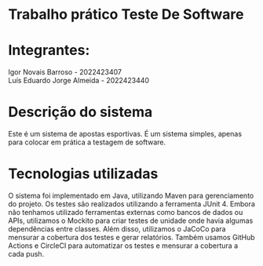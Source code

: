 # Trabalho prático Teste De Software

# Integrantes: 
    
Igor Novais Barroso - 2022423407\
Luís Eduardo Jorge Almeida - 2022423440

# Descrição do sistema

Este é um sistema de apostas esportivas. É um sistema simples, apenas para colocar em prática a testagem de software.

# Tecnologias utilizadas

O sistema foi implementado em Java, utilizando Maven para gerenciamento do projeto. 
Os testes são realizados utilizando a ferramenta JUnit 4.
Embora não tenhamos utilizado ferramentas externas como bancos de dados ou APIs, utilizamos o Mockito para criar testes de unidade onde havia algumas dependências entre classes. 
Além disso, utilizamos o JaCoCo para mensurar a cobertura dos testes e gerar relatórios. Também usamos GitHub Actions e CircleCI para automatizar os testes e mensurar a cobertura a cada push.
